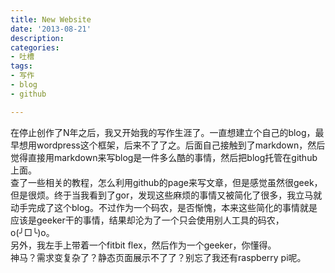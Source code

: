 ```yaml
---
title: New Website
date: '2013-08-21'
description:
categories:
- 吐槽
tags:
- 写作
- blog
- github

---
```

在停止创作了N年之后，我又开始我的写作生涯了。一直想建立个自己的blog，最早想用wordpress这个框架，后来不了了之。后面自己接触到了markdown，然后觉得直接用markdown来写blog是一件多么酷的事情，然后把blog托管在github上面。  
查了一些相关的教程，怎么利用github的page来写文章，但是感觉虽然很geek，但是很烦。终于当我看到了gor，发现这些麻烦的事情又被简化了很多，我立马就动手完成了这个blog。不过作为一个码农，是否惭愧，本来这些简化的事情就是应该是geeker干的事情，结果却沦为了一个只会使用别人工具的码农，o(╯□╰)o。  
另外，我左手上带着一个fitbit flex，然后作为一个geeker，你懂得。  
神马？需求变复杂了？静态页面展示不了了？别忘了我还有raspberry pi呢。
